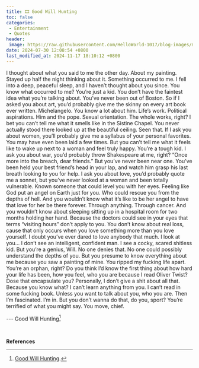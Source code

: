 ```yaml
---
title: 🎞️ Good Will Hunting
toc: false
categories:
 - Entertainment
 - Quotes
header:
 image: https://raw.githubusercontent.com/HelloWorld-1017/blog-images/main/imgs/202407301159369.jpg
date: 2024-07-30 12:08:54 +0800
last_modified_at: 2024-11-17 18:10:12 +0800
---
```


I thought about what you said to me the other day. About my painting. Stayed up half the night thinking about it. Something occurred to me. I fell into a deep, peaceful sleep, and I haven’t thought about you since. You know what occurred to me? You’re just a kid. You don’t have the faintest idea what you’re talking about. You’ve never been out of Boston. So if I asked you about art, you’d probably give me the skinny on every art book ever written. Michelangelo. You know a lot about him. Life’s work. Political aspirations. Him and the pope. Sexual orientation. The whole works, right? I bet you can’t tell me what it smells like in the Sistine Chapel. You never actually stood there looked up at the beautiful ceiling. Seen that. If I ask you about women, you’ll probably give me a syllabus of your personal favorites. You may have even been laid a few times. But you can’t tell me what it feels like to wake up next to a woman and feel truly happy. You’re a tough kid. I ask you about war, you’d probably throw Shakespeare at me, right? “Once more into the breach, dear friends.” But you’ve never been near one. You’ve been held your best friend’s head in your lap, and watch him grasp his last breath looking to you for help. I ask you about love, you’d probably quote me a sonnet, but you’ve never looked at a woman and been totally vulnerable. Known someone that could level you with her eyes. Feeling like God put an angel on Earth just for you. Who could rescue you from the depths of hell. And you wouldn’t know what it’s like to be her angel to have that love for her be there forever. Through anything. Through cancer. And you wouldn’t know about sleeping sitting up in a hospital room for two months holding her hand. Because the doctors could see in your eyes that terms “visiting hours” don’t apply to you. You don’t know about real loss, cause that only occurs when you love something more than you love yourself. I doubt you’ve ever dared to love anybody that much. I look at you... I don’t see an intelligent, confident man. I see a cocky, scared shitless kid. But you’re a genius, Will. No one denies that. No one could possibly understand the depths of you. But you presume to know everything about me because you saw a painting of mine. You ripped my fucking life apart. You’re an orphan, right? Do you think I’d know the first thing about how hard your life has been, how you feel, who you are because I read Oliver Twist? Dose that encapsulate you? Personally, I don’t give a shit about all that. Because you know what? I can’t learn anything from you. I can’t read in some fucking book. Unless you want to talk about you, who you are. Then I’m fascinated. I’m in. But you don’t wanna do that, do you, sport? You’re terrified of what you might say. You move, chief. 

--- Good Will Hunting[^1]

<br>

**References**

[^1]: [Good Will Hunting](https://en.wikipedia.org/wiki/Good_Will_Hunting).
